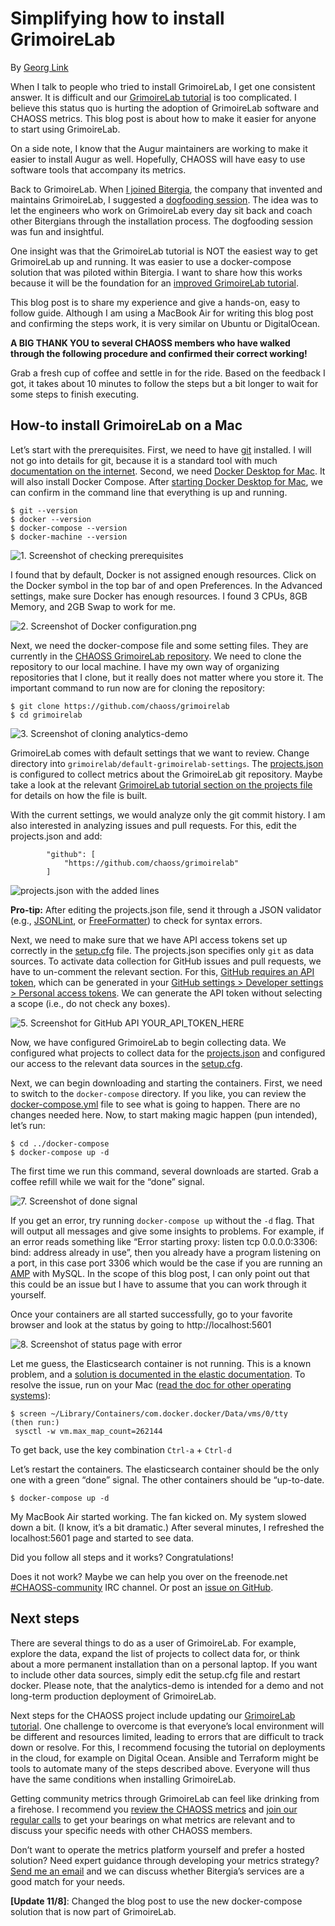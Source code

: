 # Simplifying how to install GrimoireLab

By [Georg Link](https://www.linkedin.com/in/georglink)

When I talk to people who tried to install GrimoireLab, I get one consistent answer. It is difficult and our [GrimoireLab tutorial](https://chaoss.github.io/grimoirelab-tutorial/) is too complicated. I believe this status quo is hurting the adoption of GrimoireLab software and CHAOSS metrics. This blog post is about how to make it easier for anyone to start using GrimoireLab. 

On a side note, I know that the Augur maintainers are working to make it easier to install Augur as well. Hopefully, CHAOSS will have easy to use software tools that accompany its metrics.

Back to GrimoireLab. When [I joined Bitergia](https://blog.bitergia.com/2019/08/29/georg-a-new-bitergian-joins-the-nest/), the company that invented and maintains GrimoireLab, I suggested a [dogfooding session](https://blog.bitergia.com/2019/10/10/dogfooding-grimoirelab/). The idea was to let the engineers who work on GrimoireLab every day sit back and coach other Bitergians through the installation process. The dogfooding session was fun and insightful.

One insight was that the GrimoireLab tutorial is NOT the easiest way to get GrimoireLab up and running. It was easier to use a docker-compose solution that was piloted within Bitergia. I want to share how this works because it will be the foundation for an [improved GrimoireLab tutorial](https://github.com/chaoss/grimoirelab-tutorial/issues/91).

This blog post is to share my experience and give a hands-on, easy to follow guide. Although I am using a MacBook Air for writing this blog post and confirming the steps work, it is very similar on Ubuntu or DigitalOcean. 

**A BIG THANK YOU to several CHAOSS members who have walked through the following procedure and confirmed their correct working!**

Grab a fresh cup of coffee and settle in for the ride. Based on the feedback I got, it takes about 10 minutes to follow the steps but a bit longer to wait for some steps to finish executing.

## How-to install GrimoireLab on a Mac

Let’s start with the prerequisites. First, we need to have [git](https://git-scm.com/) installed. I will not go into details for git, because it is a standard tool with much [documentation on the internet](https://www.google.com/search?q=how+to+install+git). Second, we need [Docker Desktop for Mac](https://hub.docker.com/editions/community/docker-ce-desktop-mac). It will also install Docker Compose. After [starting Docker Desktop for Mac](https://docs.docker.com/docker-for-mac/install/), we can confirm in the command line that everything is up and running.

```
$ git --version
$ docker --version
$ docker-compose --version
$ docker-machine --version
```


![1. Screenshot of checking prerequisites](https://github.com/chaoss/website/blob/main/archive/Community/News/images/20191007-install-grimoirelab/1-Screenshot-of-checking-prerequisites.png)

I found that by default, Docker is not assigned enough resources. Click on the Docker symbol in the top bar of and open Preferences. In the Advanced settings, make sure Docker has enough resources. I found 3 CPUs, 8GB Memory, and 2GB Swap to work for me.


![2. Screenshot of Docker configuration.png](https://github.com/chaoss/website/blob/main/archive/Community/News/images/20191007-install-grimoirelab/2-Screenshot-Docker-configuration.png)

Next, we need the docker-compose file and some setting files. They are currently in the [CHAOSS GrimoireLab repository](https://github.com/chaoss/grimoirelab). We need to clone the repository to our local machine. I have my own way of organizing repositories that I clone, but it really does not matter where you store it. The important command to run now are for cloning the repository:

```
$ git clone https://github.com/chaoss/grimoirelab
$ cd grimoirelab
```


![3. Screenshot of cloning analytics-demo](https://github.com/chaoss/website/blob/main/archive/Community/News/images/20191007-install-grimoirelab/3-Screenshot-of-cloning-analytics-demo.png)


GrimoireLab comes with default settings that we want to review. Change directory into `grimoirelab/default-grimoirelab-settings`. The [projects.json](https://github.com/chaoss/grimoirelab/blob/master/default-grimoirelab-settings/projects.json) is configured to collect metrics about the GrimoireLab git repository. Maybe take a look at the relevant [GrimoireLab tutorial section on the projects file](https://chaoss.github.io/grimoirelab-tutorial/sirmordred/projects.html) for details on how the file is built. 

With the current settings, we would analyze only the git commit history. I am also interested in analyzing issues and pull requests. For this, edit the projects.json and add:

```
        "github": [
            "https://github.com/chaoss/grimoirelab"
        ]
```

![projects.json with the added lines](https://github.com/chaoss/website/blob/main/archive/Community/News/images/20191007-install-grimoirelab/4-Screenshot-of-projects.json.png)

**Pro-tip:** After editing the projects.json file, send it through a JSON validator (e.g., [JSONLint](https://jsonlint.com/), or [FreeFormatter](https://www.freeformatter.com/json-validator.html)) to check for syntax errors. 

Next, we need to make sure that we have API access tokens set up correctly in the [setup.cfg](https://github.com/chaoss/grimoirelab/blob/master/default-grimoirelab-settings/setup.cfg) file. The projects.json specifies only `git` as data sources. To activate data collection for GitHub issues and pull requests, we have to un-comment the relevant section. For this, [GitHub requires an API token](https://help.github.com/en/articles/creating-a-personal-access-token-for-the-command-line#creating-a-token), which can be generated in your [GitHub settings > Developer settings > Personal access tokens](https://github.com/settings/tokens). We can generate the API token without selecting a scope (i.e., do not check any boxes).


![5. Screenshot for GitHub API YOUR_API_TOKEN_HERE](https://github.com/chaoss/website/blob/main/archive/Community/News/images/20191007-install-grimoirelab/5-Screenshot-for-GitHub-API-token.png)

Now, we have configured GrimoireLab to begin collecting data. We configured what projects to collect data for the [projects.json](https://github.com/chaoss/grimoirelab/blob/master/default-grimoirelab-settings/projects.json) and configured our access to the relevant data sources in the [setup.cfg](https://github.com/chaoss/grimoirelab/blob/master/default-grimoirelab-settings/setup.cfg).

Next, we can begin downloading and starting the containers. First, we need to switch to the `docker-compose` directory. If you like, you can review the [docker-compose.yml](https://github.com/chaoss/grimoirelab/blob/master/docker-compose/docker-compose.yml) file to see what is going to happen. There are no changes needed here. Now, to start making magic happen (pun intended), let’s run:

```
$ cd ../docker-compose
$ docker-compose up -d
```

The first time we run this command, several downloads are started. Grab a coffee refill while we wait for the “done” signal.


![7. Screenshot of done signal](https://github.com/chaoss/website/blob/main/archive/Community/News/images/20191007-install-grimoirelab/7-Screenshot-of-done-signal.png)


If you get an error, try running `docker-compose up` without the `-d` flag. That will output all messages and give some insights to problems. For example, if an error reads something like “Error starting proxy: listen tcp 0.0.0.0:3306: bind: address already in use”, then you already have a program listening on a port, in this case port 3306 which would be the case if you are running an [AMP](https://en.wikipedia.org/wiki/List_of_Apache%E2%80%93MySQL%E2%80%93PHP_packages) with MySQL. In the scope of this blog post, I can only point out that this could be an issue but I have to assume that you can work through it yourself.

Once your containers are all started successfully, go to your favorite browser and look at the status by going to http://localhost:5601 


![8. Screenshot of status page with error](https://github.com/chaoss/website/blob/main/archive/Community/News/images/20191007-install-grimoirelab/8-Screenshot-of-status-page-with-error.png)

Let me guess, the Elasticsearch container is not running. This is a known problem, and a [solution is documented in the elastic documentation](https://www.elastic.co/guide/en/elasticsearch/reference/current/docker.html#docker-cli-run-prod-mode). To resolve the issue, run on your Mac ([read the doc for other operating systems](https://www.elastic.co/guide/en/elasticsearch/reference/current/docker.html#docker-cli-run-prod-mode)):

```
$ screen ~/Library/Containers/com.docker.docker/Data/vms/0/tty
(then run:)
 sysctl -w vm.max_map_count=262144
```

To get back, use the key combination `Ctrl-a` + `Ctrl-d`

Let’s restart the containers. The elasticsearch container should be the only one with a green “done” signal. The other containers should be “up-to-date.

```
$ docker-compose up -d
```

My MacBook Air started working. The fan kicked on. My system slowed down a bit. (I know, it’s a bit dramatic.) After several minutes, I refreshed the localhost:5601 page and started to see data.

Did you follow all steps and it works? Congratulations!

Does it not work? Maybe we can help you over on the freenode.net [#CHAOSS-community](https://webchat.freenode.net/?channel=#CHAOSS-community) IRC channel. Or post an [issue on GitHub](https://github.com/chaoss/grimoirelab/issues).

## Next steps 

There are several things to do as a user of GrimoireLab. For example, explore the data, expand the list of projects to collect data for, or think about a more permanent installation than on a personal laptop. If you want to include other data sources, simply edit the setup.cfg file and restart docker. Please note, that the analytics-demo is intended for a demo and not long-term production deployment of GrimoireLab.

Next steps for the CHAOSS project include updating our [GrimoireLab tutorial](https://chaoss.github.io/grimoirelab-tutorial/). One challenge to overcome is that everyone’s local environment will be different and resources limited, leading to errors that are difficult to track down or resolve. For this, I recommend focusing the tutorial on deployments in the cloud, for example on Digital Ocean. Ansible and Terraform might be tools to automate many of the steps described above. Everyone will thus have the same conditions when installing GrimoireLab.

Getting community metrics through GrimoireLab can feel like drinking from a firehose. I recommend you [review the CHAOSS metrics](https://chaoss.community/metrics/) and [join our regular calls](https://chaoss.github.io/grimoirelab-tutorial/) to get your bearings on what metrics are relevant and to discuss your specific needs with other CHAOSS members.

Don’t want to operate the metrics platform yourself and prefer a hosted solution? Need expert guidance through developing your metrics strategy? [Send me an email](mailto:georglink@bitergia.com) and we can discuss whether Bitergia’s services are a good match for your needs.

**[Update 11/8]**: Changed the blog post to use the new docker-compose solution that is now part of GrimoireLab.
